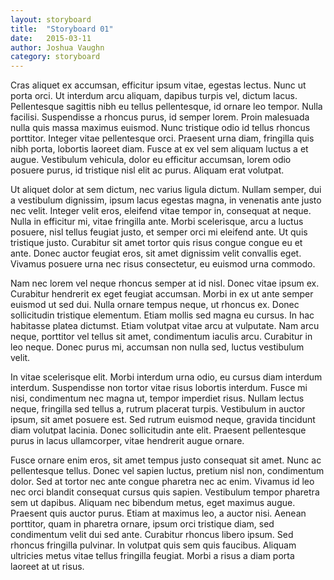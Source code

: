 ```yaml
---
layout: storyboard
title:  "Storyboard 01"
date:   2015-03-11
author: Joshua Vaughn
category: storyboard
---
```

Cras aliquet ex accumsan, efficitur ipsum vitae, egestas lectus. Nunc ut porta orci. Ut interdum arcu aliquam, dapibus turpis vel, dictum lacus. Pellentesque sagittis nibh eu tellus pellentesque, id ornare leo tempor. Nulla facilisi. Suspendisse a rhoncus purus, id semper lorem. Proin malesuada nulla quis massa maximus euismod. Nunc tristique odio id tellus rhoncus porttitor. Integer vitae pellentesque orci. Praesent urna diam, fringilla quis nibh porta, lobortis laoreet diam. Fusce at ex vel sem aliquam luctus a et augue. Vestibulum vehicula, dolor eu efficitur accumsan, lorem odio posuere purus, id tristique nisl elit ac purus. Aliquam erat volutpat.


Ut aliquet dolor at sem dictum, nec varius ligula dictum. Nullam semper, dui a vestibulum dignissim, ipsum lacus egestas magna, in venenatis ante justo nec velit. Integer velit eros, eleifend vitae tempor in, consequat at neque. Nulla in efficitur mi, vitae fringilla ante. Morbi scelerisque, arcu a luctus posuere, nisl tellus feugiat justo, et semper orci mi eleifend ante. Ut quis tristique justo. Curabitur sit amet tortor quis risus congue congue eu et ante. Donec auctor feugiat eros, sit amet dignissim velit convallis eget. Vivamus posuere urna nec risus consectetur, eu euismod urna commodo.


Nam nec lorem vel neque rhoncus semper at id nisl. Donec vitae ipsum ex. Curabitur hendrerit ex eget feugiat accumsan. Morbi in ex ut ante semper euismod ut sed dui. Nulla ornare tempus neque, ut rhoncus ex. Donec sollicitudin tristique elementum. Etiam mollis sed magna eu cursus. In hac habitasse platea dictumst. Etiam volutpat vitae arcu at vulputate. Nam arcu neque, porttitor vel tellus sit amet, condimentum iaculis arcu. Curabitur in leo neque. Donec purus mi, accumsan non nulla sed, luctus vestibulum velit.


In vitae scelerisque elit. Morbi interdum urna odio, eu cursus diam interdum interdum. Suspendisse non tortor vitae risus lobortis interdum. Fusce mi nisi, condimentum nec magna ut, tempor imperdiet risus. Nullam lectus neque, fringilla sed tellus a, rutrum placerat turpis. Vestibulum in auctor ipsum, sit amet posuere est. Sed rutrum euismod neque, gravida tincidunt diam volutpat lacinia. Donec sollicitudin ante elit. Praesent pellentesque purus in lacus ullamcorper, vitae hendrerit augue ornare.


Fusce ornare enim eros, sit amet tempus justo consequat sit amet. Nunc ac pellentesque tellus. Donec vel sapien luctus, pretium nisl non, condimentum dolor. Sed at tortor nec ante congue pharetra nec ac enim. Vivamus id leo nec orci blandit consequat cursus quis sapien. Vestibulum tempor pharetra sem ut dapibus. Aliquam nec bibendum metus, eget maximus augue. Praesent quis auctor purus. Etiam at maximus leo, a auctor nisi. Aenean porttitor, quam in pharetra ornare, ipsum orci tristique diam, sed condimentum velit dui sed ante. Curabitur rhoncus libero ipsum. Sed rhoncus fringilla pulvinar. In volutpat quis sem quis faucibus. Aliquam ultricies metus vitae tellus fringilla feugiat. Morbi a risus a diam porta laoreet at ut risus.
